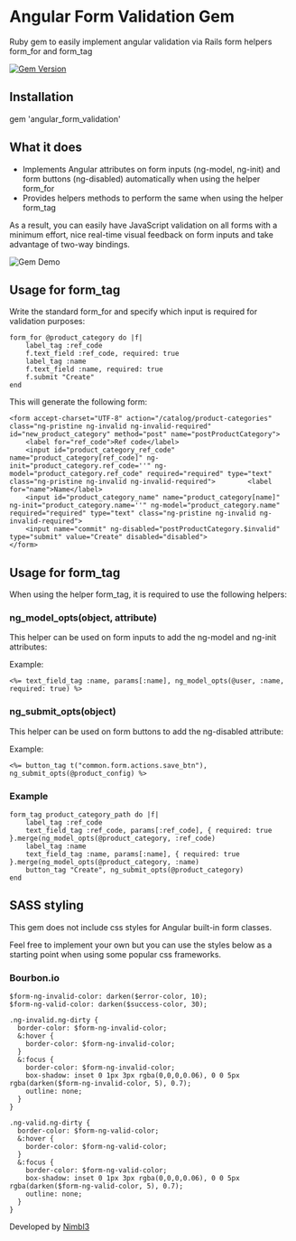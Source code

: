 
# Angular Form Validation Gem 

Ruby gem to easily implement angular validation via Rails form helpers form_for and form_tag
 
[![Gem Version](https://badge.fury.io/rb/angular_form_validation.png)](http://badge.fury.io/rb/angular_form_validation)

## Installation

gem 'angular_form_validation'

## What it does

- Implements Angular attributes on form inputs (ng-model, ng-init) and form buttons (ng-disabled) automatically when using the helper form_for
- Provides helpers methods to perform the same when using the helper form_tag

As a result, you can easily have JavaScript validation on all forms with a minimum effort, nice real-time visual feedback on form inputs and take advantage of two-way bindings.

![Gem Demo](http://d1iix9iwi7lpon.cloudfront.net/images/gif/angular-form-gem-demo.gif)

## Usage for form_tag

Write the standard form_for  and specify which input is required for validation purposes:

    form_for @product_category do |f|
        label_tag :ref_code
        f.text_field :ref_code, required: true
        label_tag :name
        f.text_field :name, required: true
        f.submit "Create"
    end
    
This will generate the following form:

    <form accept-charset="UTF-8" action="/catalog/product-categories" class="ng-pristine ng-invalid ng-invalid-required" id="new_product_category" method="post" name="postProductCategory">
        <label for="ref_code">Ref code</label>
        <input id="product_category_ref_code" name="product_category[ref_code]" ng-init="product_category.ref_code=''" ng-model="product_category.ref_code" required="required" type="text" class="ng-pristine ng-invalid ng-invalid-required">        <label for="name">Name</label>
        <input id="product_category_name" name="product_category[name]" ng-init="product_category.name=''" ng-model="product_category.name" required="required" type="text" class="ng-pristine ng-invalid ng-invalid-required">
        <input name="commit" ng-disabled="postProductCategory.$invalid" type="submit" value="Create" disabled="disabled">
    </form>

## Usage for form_tag

When using the helper form_tag, it is required to use the following helpers:

### ng_model_opts(object, attribute)

This helper can be used on form inputs to add the ng-model and ng-init attributes:

Example: 

    <%= text_field_tag :name, params[:name], ng_model_opts(@user, :name, required: true) %>
    
### ng_submit_opts(object)

This helper can be used on form buttons to add the ng-disabled attribute:

Example: 

    <%= button_tag t("common.form.actions.save_btn"), ng_submit_opts(@product_config) %>
    
### Example

    form_tag product_category_path do |f|
        label_tag :ref_code
        text_field_tag :ref_code, params[:ref_code], { required: true }.merge(ng_model_opts(@product_category, :ref_code)
        label_tag :name
        text_field_tag :name, params[:name], { required: true }.merge(ng_model_opts(@product_category, :name)
        button_tag "Create", ng_submit_opts(@product_category)
    end
    
## SASS styling

This gem does not include css styles for Angular built-in form classes. 

Feel free to implement your own but you can use the styles below as a starting point when using some popular css frameworks.

### Bourbon.io

    $form-ng-invalid-color: darken($error-color, 10);
    $form-ng-valid-color: darken($success-color, 30);
    
    .ng-invalid.ng-dirty {
      border-color: $form-ng-invalid-color;
      &:hover {
        border-color: $form-ng-invalid-color;
      }
      &:focus {
        border-color: $form-ng-invalid-color;
        box-shadow: inset 0 1px 3px rgba(0,0,0,0.06), 0 0 5px rgba(darken($form-ng-invalid-color, 5), 0.7);
        outline: none;
      }
    }
    
    .ng-valid.ng-dirty {
      border-color: $form-ng-valid-color;
      &:hover {
        border-color: $form-ng-valid-color;
      }
      &:focus {
        border-color: $form-ng-valid-color;
        box-shadow: inset 0 1px 3px rgba(0,0,0,0.06), 0 0 5px rgba(darken($form-ng-valid-color, 5), 0.7);
        outline: none;
      }
    }

Developed by [Nimbl3](www.nimbl3.com)